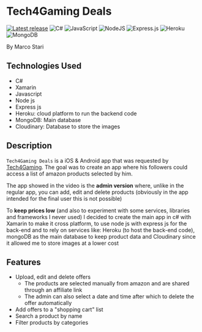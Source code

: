 # Tech4Gaming Deals

[![Latest release](https://img.shields.io/badge/GitHub-100000?style=for-the-badge&logo=github&logoColor=white)](https://github.com/StariMarco/Tech4Gaming_Deals)
![C#](https://img.shields.io/badge/c%23-%23239120.svg?style=for-the-badge&logo=c-sharp&logoColor=white)
![JavaScript](https://img.shields.io/badge/javascript-%23323330.svg?style=for-the-badge&logo=javascript&logoColor=%23F7DF1E)
![NodeJS](https://img.shields.io/badge/node.js-%2343853D.svg?style=for-the-badge&logo=node.js&logoColor=white)
![Express.js](https://img.shields.io/badge/express.js-%23404d59.svg?style=for-the-badge&logo=express&logoColor=%2361DAFB)
![Heroku](https://img.shields.io/badge/heroku-%23430098.svg?style=for-the-badge&logo=heroku&logoColor=white)
![MongoDB](https://img.shields.io/badge/MongoDB-%234ea94b.svg?style=for-the-badge&logo=mongodb&logoColor=white)

By Marco Stari

## Technologies Used

- C#
- Xamarin
- Javascript
- Node js
- Express js
- Heroku: cloud platform to run the backend code
- MongoDB: Main database
- Cloudinary: Database to store the images

## Description

`Tech4Gaming Deals` is a iOS & Android app that was requested by [Tech4Gaming](https://www.youtube.com/c/Tech4Gaming/featured). The goal was to create an app where his followers could access a list of amazon products selected by him.

The app showed in the video is the **admin version** where, unlike in the regular app, you can add, edit and delete products (obviously in the app intended for the final user this is not possible)

To **keep prices low** (and also to experiment with some services, libraries and frameworks I never used) I decided to create the main app in c# with Xamarin to make it cross platform, to use node js with express js for the back-end and to rely on services like: Heroku (to host the back-end code), mongoDB as the main database to keep product data and Cloudinary since it allowed me to store images at a lower cost

## Features

- Upload, edit and delete offers
  - The products are selected manually from amazon and are shared through an affiliate link
  - The admin can also select a date and time after which to delete the offer automatically
- Add offers to a "shopping cart" list
- Search a product by name
- Filter products by categories
